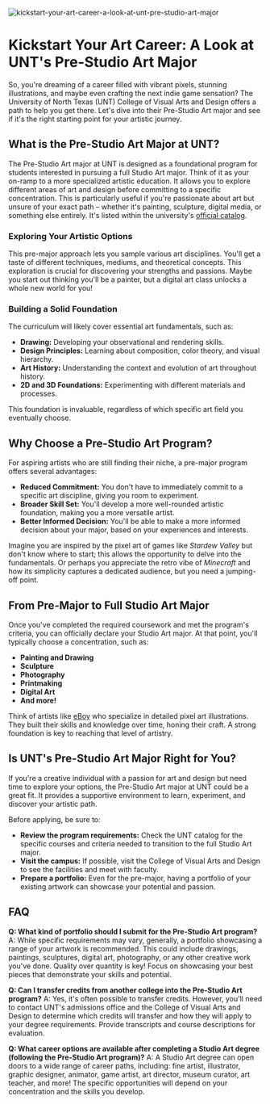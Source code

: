 ![kickstart-your-art-career-a-look-at-unt-pre-studio-art-major](https://images.pexels.com/photos/3876297/pexels-photo-3876297.jpeg?auto=compress&cs=tinysrgb&fit=crop&h=627&w=1200)

# Kickstart Your Art Career: A Look at UNT's Pre-Studio Art Major

So, you're dreaming of a career filled with vibrant pixels, stunning illustrations, and maybe even crafting the next indie game sensation? The University of North Texas (UNT) College of Visual Arts and Design offers a path to help you get there. Let's dive into their Pre-Studio Art major and see if it's the right starting point for your artistic journey.

## What is the Pre-Studio Art Major at UNT?

The Pre-Studio Art major at UNT is designed as a foundational program for students interested in pursuing a full Studio Art major. Think of it as your on-ramp to a more specialized artistic education. It allows you to explore different areas of art and design before committing to a specific concentration. This is particularly useful if you're passionate about art but unsure of your exact path – whether it's painting, sculpture, digital media, or something else entirely. It's listed within the university's [official catalog](https://catalog.unt.edu/preview_program.php?catoid=37&poid=18782&returnto=4292).

### Exploring Your Artistic Options

This pre-major approach lets you sample various art disciplines. You'll get a taste of different techniques, mediums, and theoretical concepts. This exploration is crucial for discovering your strengths and passions. Maybe you start out thinking you'll be a painter, but a digital art class unlocks a whole new world for you! 

### Building a Solid Foundation

The curriculum will likely cover essential art fundamentals, such as:

*   **Drawing:** Developing your observational and rendering skills.
*   **Design Principles:** Learning about composition, color theory, and visual hierarchy.
*   **Art History:** Understanding the context and evolution of art throughout history.
*   **2D and 3D Foundations:** Experimenting with different materials and processes.

This foundation is invaluable, regardless of which specific art field you eventually choose.

## Why Choose a Pre-Studio Art Program?

For aspiring artists who are still finding their niche, a pre-major program offers several advantages:

*   **Reduced Commitment:** You don't have to immediately commit to a specific art discipline, giving you room to experiment.
*   **Broader Skill Set:** You'll develop a more well-rounded artistic foundation, making you a more versatile artist.
*   **Better Informed Decision:** You'll be able to make a more informed decision about your major, based on your experiences and interests.

Imagine you are inspired by the pixel art of games like *Stardew Valley* but don't know where to start; this allows the opportunity to delve into the fundamentals. Or perhaps you appreciate the retro vibe of *Minecraft* and how its simplicity captures a dedicated audience, but you need a jumping-off point.

## From Pre-Major to Full Studio Art Major

Once you've completed the required coursework and met the program's criteria, you can officially declare your Studio Art major. At that point, you'll typically choose a concentration, such as:

*   **Painting and Drawing**
*   **Sculpture**
*   **Photography**
*   **Printmaking**
*   **Digital Art**
*   **And more!**

Think of artists like [eBoy](https://hello.eboy.com/) who specialize in detailed pixel art illustrations. They built their skills and knowledge over time, honing their craft. A strong foundation is key to reaching that level of artistry.

## Is UNT's Pre-Studio Art Major Right for You?

If you're a creative individual with a passion for art and design but need time to explore your options, the Pre-Studio Art major at UNT could be a great fit. It provides a supportive environment to learn, experiment, and discover your artistic path.

Before applying, be sure to:

*   **Review the program requirements:** Check the UNT catalog for the specific courses and criteria needed to transition to the full Studio Art major.
*   **Visit the campus:** If possible, visit the College of Visual Arts and Design to see the facilities and meet with faculty.
*   **Prepare a portfolio:** Even for the pre-major, having a portfolio of your existing artwork can showcase your potential and passion.

## FAQ

**Q: What kind of portfolio should I submit for the Pre-Studio Art program?**
A: While specific requirements may vary, generally, a portfolio showcasing a range of your artwork is recommended. This could include drawings, paintings, sculptures, digital art, photography, or any other creative work you've done. Quality over quantity is key! Focus on showcasing your best pieces that demonstrate your skills and potential.

**Q: Can I transfer credits from another college into the Pre-Studio Art program?**
A: Yes, it's often possible to transfer credits. However, you'll need to contact UNT's admissions office and the College of Visual Arts and Design to determine which credits will transfer and how they will apply to your degree requirements. Provide transcripts and course descriptions for evaluation.

**Q: What career options are available after completing a Studio Art degree (following the Pre-Studio Art program)?**
A: A Studio Art degree can open doors to a wide range of career paths, including: fine artist, illustrator, graphic designer, animator, game artist, art director, museum curator, art teacher, and more! The specific opportunities will depend on your concentration and the skills you develop.
